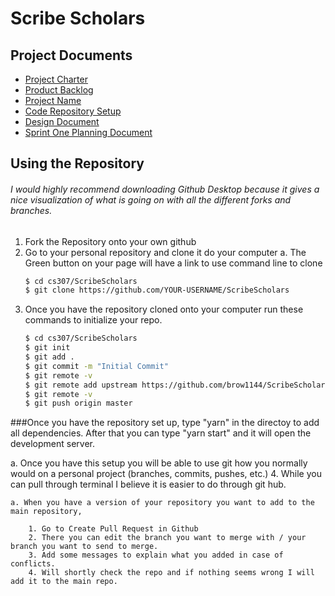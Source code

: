 # Scribe Scholars  

## Project Documents 

* [Project Charter](https://docs.google.com/document/d/1rlNgGtS7QHZ3wr4Sp7D-LHs86oG0ozcbQydpwGDW4HE/edit?usp=sharing "Project Charter")
* [Product Backlog](https://docs.google.com/document/d/1ym-jV3zYGEfxxFjqYO0vz74T2HTIqgt0LOLZ027VM7M/edit?usp=sharing "Project Backlog")
* [Project Name](https://docs.google.com/document/d/1qU51leG5VEBYa4LwjqhnjOvpiPV0-KM6tztAhCRCd6M/edit?usp=sharing "Project Name")
* [Code Repository Setup](https://docs.google.com/document/d/13LSVg4G2cMyUz8bLSyp4DuyX_siBgqqaxNRlFp25WIo/edit?usp=sharing "Code Repository Setup")
* [Design Document](https://docs.google.com/document/d/14O7Y7iUnMbdKpfP351IBvpko4Sjz3i7CBKBjFg_ovEo/edit?usp=sharing")
* [Sprint One Planning Document](https://docs.google.com/document/d/1g6hue1YXV_LCmL4IvRSkukYwyH4taZjaCf-zcEth-Kw/edit?usp=sharing")



## Using the Repository

###### I would highly recommend downloading Github Desktop because it gives a nice visualization of what is going on with all the different forks and branches. 

1. Fork the Repository onto your own github
2. Go to your personal repository and clone it do your computer 
 a. The Green button on your page will have a link to use command line to clone 
    ```bash
    $ cd cs307/ScribeScholars
    $ git clone https://github.com/YOUR-USERNAME/ScribeScholars
    ```
3. Once you have the repository cloned onto your computer run these commands to initialize your repo.
   ```bash
   $ cd cs307/ScribeScholars
   $ git init 
   $ git add .
   $ git commit -m "Initial Commit"
   $ git remote -v
   $ git remote add upstream https://github.com/brow1144/ScribeScholars.git
   $ git remote -v
   $ git push origin master
   ```
   
  ###Once you have the repository set up, type "yarn" in the directoy to add all dependencies. After that you can type "yarn start" and it will open the development server.
   
   a. Once you have this setup you will be able to use git how you normally would on a personal project (branches, commits, pushes, etc.)
4. While you can pull through terminal I believe it is easier to do through git hub.
    
    a. When you have a version of your repository you want to add to the main repository, 
        
        1. Go to Create Pull Request in Github
        2. There you can edit the branch you want to merge with / your branch you want to send to merge.
        3. Add some messages to explain what you added in case of conflicts.
        4. Will shortly check the repo and if nothing seems wrong I will add it to the main repo.
